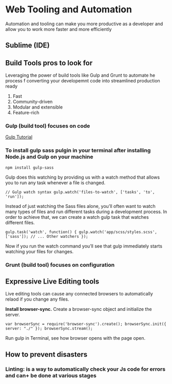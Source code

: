 # Web Tooling and Automation 

Automation and tooling can make you more productive as a developer and allow you to work more faster and more efficiently

## Sublime (IDE)

## Build Tools pros to look for

Leveraging the power of build tools like Gulp and Grunt to automate he process f converting your developemnt code into streamlined production ready

1. Fast
2. Community-driven
3. Modular and extensible
4. Feature-rich

### Gulp (build tool) focuses on code
[Gulp Tutorial](https://zellwk.com/blog/gulp-tutorial/)

### To install gulp sass pulgin in your terminal after installing Node.js and Gulp on your machine

`npm install gulp-sass`

Gulp does this watching by providing us with a watch method that allows you to run any task whenever a file is changed.

``// Gulp watch syntax
gulp.watch('files-to-watch', ['tasks', 'to', 'run']);``

Instead of just watching the Sass files alone, you’ll often want to watch many types of files and run different tasks during a development process. In order to achieve that, we can create a watch gulp task that watches different files.

``gulp.task('watch', function() {
  gulp.watch('app/scss/styles.scss', ['sass']);
  // ... Other watchers
});``

Now if you run the watch command you’ll see that gulp immediately starts watching your files for changes.

### Grunt (build tool) focuses on configuration


## Expressive Live Editing tools 

Live editing tools can cause any connected browsers to automatically relaod if you change any files.

**Install browser-sync.**
Create a browser-sync object and initialize the server.

``var browserSync = require('browser-sync').create();
 browserSync.init({
     server: "./"
 });
 browserSync.stream();``
 
Run gulp in Terminal, see how browser opens with the page open.

## How to prevent disasters

### Linting: is a way to automatically check your Js code for errors and can+ be done at various stages